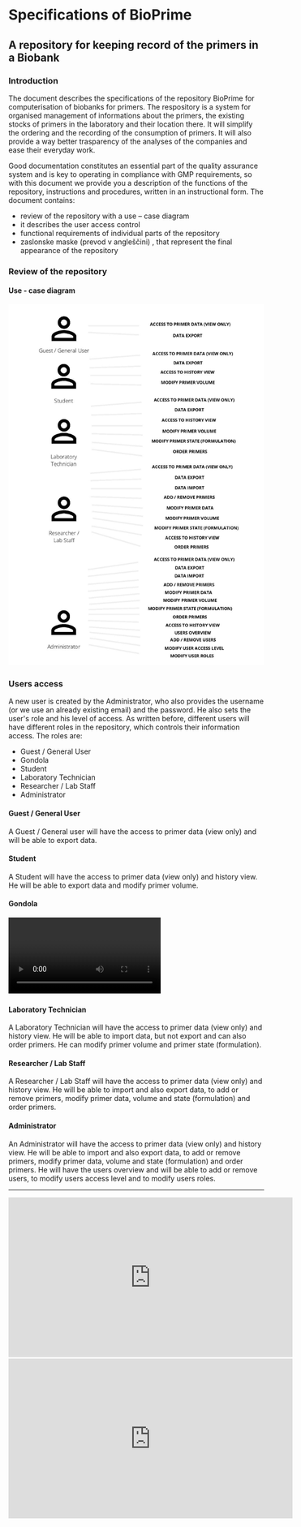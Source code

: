﻿
# Specifications of BioPrime

## A repository for keeping record of the primers in a Biobank

### Introduction

The document describes the specifications of the repository BioPrime for computerisation of biobanks for primers. The respository is a system for organised management of informations about the primers, the existing stocks of primers in the laboratory and their location there. It will simplify the ordering and the recording of the consumption of primers. It will also provide a way better trasparency of the analyses of the companies and ease their everyday work.

Good documentation constitutes an essential part of the quality assurance system and is key to operating in compliance with GMP requirements, so with this document we provide you a description of the functions of the repository, instructions and procedures, written in an instructional form. The document contains:

* review of the repository with a use – case diagram
* it describes the user access control
* functional requirements of individual parts of the repository
* zaslonske maske (prevod v angleščini) , that represent the final appearance of the repository

### Review of the repository

#### Use - case diagram

![userTypes](./userTypes.jpeg)

### Users access

A new user is created by the Administrator, who also provides the username (or we use an already existing email) and the password. He also sets the user's role and his level of access.  As written before, different users will have different roles in the repository, which controls their information access. The roles are:

* Guest / General User
* Gondola
* Student
* Laboratory Technician
* Researcher / Lab Staff
* Administrator

#### Guest / General User

A Guest / General user will have the access to primer data (view only) and will be able to export data.

#### Student

A Student will have the access to primer data (view only) and history view. He will be able to export data and modify primer volume.

#### Gondola

<video controls="true" autoplay allowfullscreen="true">
<source src="gondola.webm" type="video/webm">
</video>

#### Laboratory Technician

A Laboratory Technician will have the access to primer data (view only) and history view. He will be able to import data, but not export and can also order primers. He can modify primer volume and  primer state (formulation).

#### Researcher / Lab Staff

A Researcher / Lab Staff will have the access to primer data (view only) and history view. He will be able to import and also export data, to add or remove primers, modify primer data, volume and state (formulation) and order primers.

#### Administrator

An Administrator will have the access to primer data (view only) and history view. He will be able to import and also export data, to add or remove primers, modify primer data, volume and state (formulation) and order primers. He will have the users overview and will be able to add or remove users, to modify users access level and to modify users roles.

-------------

<iframe width="560" height="315" src="https://www.youtube.com/embed/uzvcztUmMwA" frameborder="0" allow="accelerometer; autoplay; encrypted-media; gyroscope; picture-in-picture" allowfullscreen></iframe>

<iframe width="560" height="315" src="https://www.youtube.com/embed/7I0dlovDgZM" frameborder="0" allow="accelerometer; autoplay; encrypted-media; gyroscope; picture-in-picture" allowfullscreen></iframe>
